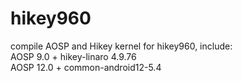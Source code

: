 # hikey960  
compile AOSP and Hikey kernel for hikey960, include:  
AOSP 9.0 + hikey-linaro 4.9.76  
AOSP 12.0 + common-android12-5.4  

